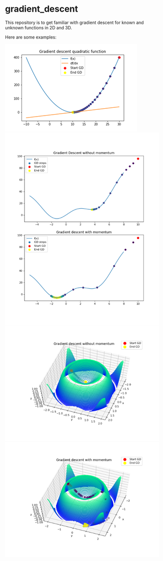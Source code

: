 # gradient_descent

This repository is to get familiar with gradient descent for known and unknown functions in 2D and 3D.

Here are some examples:

![](plots/GD_quadratic.png)
![](plots/2D_GD.png)
![](plots/3D_GD_without_momentum.png)
![](plots/3D_GD_with_momentum.png)
